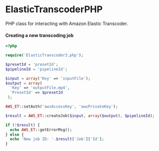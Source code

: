 ElasticTranscoderPHP
====================

PHP class for interacting with Amazon Elastic Transcoder.

#### Creating a new transcoding job ###

```php
<?php

require('ElasticTranscoder3.php');

$presetId = 'presetId';
$pipelineId = 'pipelineId';

$input = array('Key' => 'inputFile');
$output = array(
  'Key' => 'outputFile.mp4',
  'PresetId' => $presetId
 );

AWS_ET::setAuth('awsAccessKey', 'awsPrivateKey');

$result = AWS_ET::createJob($input, array($output), $pipelineId);

if (!$result) {
  echo AWS_ET::getErrorMsg();
} else {
  echo 'New job ID: '.$result['Job']['Id'];
}

```